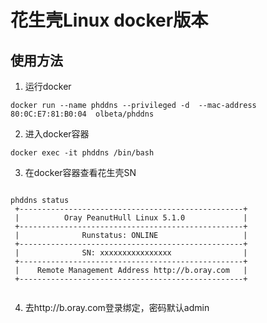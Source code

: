 # 花生壳Linux docker版本

## 使用方法

1. 运行docker
```shell
docker run --name phddns --privileged -d  --mac-address 80:0C:E7:81:B0:04  olbeta/phddns
```
2. 进入docker容器
```shell
docker exec -it phddns /bin/bash
```
3. 在docker容器查看花生壳SN
```shell

phddns status
 +--------------------------------------------------+
 |          Oray PeanutHull Linux 5.1.0             |
 +--------------------------------------------------+
 |              Runstatus: ONLINE                   |
 +--------------------------------------------------+
 |              SN: xxxxxxxxxxxxxxxx                |
 +--------------------------------------------------+
 |    Remote Management Address http://b.oray.com   |
 +--------------------------------------------------+


```
4. 去http://b.oray.com登录绑定，密码默认admin

